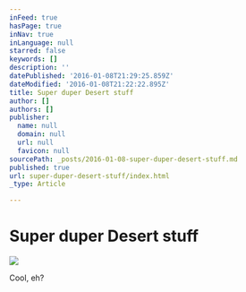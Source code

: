 ```yaml
---
inFeed: true
hasPage: true
inNav: true
inLanguage: null
starred: false
keywords: []
description: ''
datePublished: '2016-01-08T21:29:25.859Z'
dateModified: '2016-01-08T21:22:22.895Z'
title: Super duper Desert stuff
author: []
authors: []
publisher:
  name: null
  domain: null
  url: null
  favicon: null
sourcePath: _posts/2016-01-08-super-duper-desert-stuff.md
published: true
url: super-duper-desert-stuff/index.html
_type: Article

---
```

# Super duper Desert stuff
![](https://the-grid-user-content.s3-us-west-2.amazonaws.com/ccdf4837-4d73-48ef-9762-52832fb3b4ea.jpg)

Cool, eh?